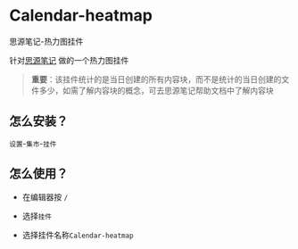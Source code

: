 # Calendar-heatmap
思源笔记-热力图挂件

针对[思源笔记](https://b3log.org/siyuan/) 做的一个热力图挂件

> **重要**：该挂件统计的是当日创建的所有内容块，而不是统计的当日创建的文件多少，如需了解内容块的概念，可去思源笔记帮助文档中了解内容块

## 怎么安装？

`设置`-`集市`-`挂件`

## 怎么使用？

- 在编辑器按 `/` 

- 选择`挂件`

- 选择挂件名称`Calendar-heatmap`


